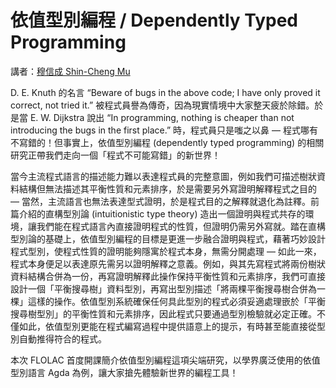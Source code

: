 # 依值型別編程 / Dependently Typed Programming

講者：[穆信成 Shin-Cheng Mu](http://www.iis.sinica.edu.tw/~scm/)

D. E. Knuth 的名言 “Beware of bugs in the above code; I have only proved it correct, not tried it.” 被程式員譽為傳奇，因為現實情境中大家整天疲於除錯。於是當 E. W. Dijkstra 說出 “In programming, nothing is cheaper than not introducing the bugs in the first place.” 時，程式員只是嗤之以鼻 — 程式哪有不寫錯的！但事實上，依值型別編程 (dependently typed programming) 的相關研究正帶我們走向一個「程式不可能寫錯」的新世界！

當今主流程式語言的描述能力難以表達程式員的完整意圖，例如我們可描述樹狀資料結構但無法描述其平衡性質和元素排序，於是需要另外寫證明解釋程式之目的 — 當然，主流語言也無法表達型式證明，於是程式目的之解釋就退化為註釋。前篇介紹的直構型別論 (intuitionistic type theory) 造出一個證明與程式共存的環境，讓我們能在程式語言內直接證明程式的性質，但證明仍需另外寫就。踏在直構型別論的基礎上，依值型別編程的目標是更進一步融合證明與程式，藉著巧妙設計程式型別，使程式性質的證明能夠隱寓於程式本身，無需分開處理 — 如此一來，程式本身便足以表達原先需另以證明解釋之意義。例如，與其先寫程式將兩份樹狀資料結構合併為一份，再寫證明解釋此操作保持平衡性質和元素排序，我們可直接設計一個「平衡搜尋樹」資料型別，再寫出型別描述「將兩棵平衡搜尋樹合併為一棵」這樣的操作。依值型別系統確保任何具此型別的程式必須妥適處理嵌於「平衡搜尋樹型別」的平衡性質和元素排序，因此程式只要通過型別檢驗就必定正確。不僅如此，依值型別更能在程式編寫過程中提供語意上的提示，有時甚至能直接從型別自動推得符合的程式。

本次 FLOLAC 首度開課簡介依值型別編程這項尖端研究，以學界廣泛使用的依值型別語言 Agda 為例，讓大家搶先體驗新世界的編程工具！

